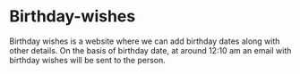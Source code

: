 # Birthday-wishes
Birthday wishes is a  website where we can add birthday dates along with other details. On the basis  of birthday date, at around 12:10 am an email with birthday wishes will be sent to  the person. 
